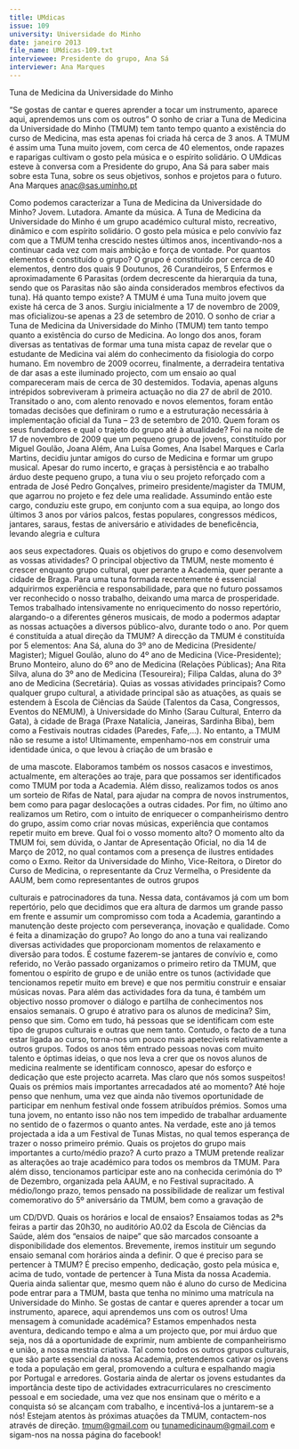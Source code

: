 ```yaml
---
title: UMdicas
issue: 109
university: Universidade do Minho
date: janeiro 2013
file_name: UMdicas-109.txt
interviewee: Presidente do grupo, Ana Sá
interviewer: Ana Marques
---
```


Tuna de Medicina da Universidade do Minho

“Se gostas de cantar e queres aprender a tocar um instrumento, aparece aqui, aprendemos uns
com os outros”
O sonho de criar a Tuna de Medicina da Universidade do Minho (TMUM) tem tanto tempo quanto a
existência do curso de Medicina, mas esta apenas
foi criada há cerca de 3 anos. A TMUM é assim
uma Tuna muito jovem, com cerca de 40 elementos, onde rapazes e raparigas cultivam o gosto pela
música e o espírito solidário. O UMdicas esteve à
conversa com a Presidente do grupo, Ana Sá para
saber mais sobre esta Tuna, sobre os seus objetivos,
sonhos e projetos para o futuro.
Ana Marques
anac@sas.uminho.pt

Como podemos caracterizar a Tuna de Medicina da Universidade do Minho?
Jovem. Lutadora. Amante da música. A Tuna de
Medicina da Universidade do Minho é um grupo
académico cultural misto, recreativo, dinâmico e
com espírito solidário. O gosto pela música e pelo
convívio faz com que a TMUM tenha crescido nestes
últimos anos, incentivando-nos a continuar cada vez
com mais ambição e força de vontade.
Por quantos elementos é constituído o grupo?
O grupo é constituído por cerca de 40 elementos,
dentro dos quais 9 Doutunos, 26 Curandeiros, 5
Enfermos e aproximadamente 6 Parasitas (ordem
decrescente da hierarquia da tuna, sendo que os
Parasitas não são ainda considerados membros
efectivos da tuna).
Há quanto tempo existe?
A TMUM é uma Tuna muito jovem que existe há cerca de 3 anos. Surgiu inicialmente a 17 de novembro
de 2009, mas oficializou-se apenas a 23 de setembro de 2010. O sonho de criar a Tuna de Medicina
da Universidade do Minho (TMUM) tem tanto tempo
quanto a existência do curso de Medicina. Ao longo
dos anos, foram diversas as tentativas de formar
uma tuna mista capaz de revelar que o estudante
de Medicina vai além do conhecimento da fisiologia
do corpo humano. Em novembro de 2009 ocorreu,
finalmente, a derradeira tentativa de dar asas a este
iluminado projecto, com um ensaio ao qual compareceram mais de cerca de 30 destemidos. Todavia,
apenas alguns intrépidos sobreviveram à primeira
actuação no dia 27 de abril de 2010. Transitado o
ano, com alento renovado e novos elementos, foram
então tomadas decisões que definiram o rumo e a
estruturação necessária à implementação oficial da
Tuna – 23 de setembro de 2010.
Quem foram os seus fundadores e qual o trajeto do grupo até à atualidade?
Foi na noite de 17 de novembro de 2009 que um
pequeno grupo de jovens, constituído por Miguel
Goulão, Joana Além, Ana Luísa Gomes, Ana Isabel
Marques e Carla Martins, decidiu juntar amigos do
curso de Medicina e formar um grupo musical. Apesar do rumo incerto, e graças à persistência e ao
trabalho árduo deste pequeno grupo, a tuna viu o
seu projeto reforçado com a entrada de José Pedro
Gonçalves, primeiro presidente/magister da TMUM,
que agarrou no projeto e fez dele uma realidade. Assumindo então este cargo, conduziu este grupo, em
conjunto com a sua equipa, ao longo dos últimos 3
anos por vários palcos, festas populares, congressos
médicos, jantares, saraus, festas de aniversário e
atividades de beneficência, levando alegria e cultura

aos seus expectadores.
Quais os objetivos do grupo e como desenvolvem as vossas atividades?
O principal objectivo da TMUM, neste momento é
crescer enquanto grupo cultural, quer perante a Academia, quer perante a cidade de Braga. Para uma
tuna formada recentemente é essencial adquirirmos
experiência e responsabilidade, para que no futuro
possamos ver reconhecido o nosso trabalho, deixando uma marca de prosperidade. Temos trabalhado
intensivamente no enriquecimento do nosso repertório, alargando-o a diferentes géneros musicais, de
modo a podermos adaptar as nossas actuações a
diversos público-alvo, durante todo o ano.
Por quem é constituída a atual direção da
TMUM?
A direcção da TMUM é constituída por 5 elementos:
Ana Sá, aluna do 3º ano de Medicina (Presidente/
Magister); Miguel Goulão, aluno do 4º ano de Medicina (Vice-Presidente); Bruno Monteiro, aluno do 6º
ano de Medicina (Relações Públicas); Ana Rita Silva,
aluna do 3º ano de Medicina (Tesoureira); Filipa Caldas, aluna do 3º ano de Medicina (Secretária).
Quias as vossas atividades principais?
Como qualquer grupo cultural, a atividade principal
são as atuações, as quais se estendem à Escola de
Ciências da Saúde (Talentos da Casa, Congressos,
Eventos do NEMUM), à Universidade do Minho (Sarau Cultural, Enterro da Gata), à cidade de Braga
(Praxe Natalícia, Janeiras, Sardinha Biba), bem
como a Festivais noutras cidades (Paredes, Fafe,...).
No entanto, a TMUM não se resume a isto! Ultimamente, empenhamo-nos em construir uma identidade única, o que levou à criação de um brasão e

de uma mascote. Elaboramos também os nossos
casacos e investimos, actualmente, em alterações
ao traje, para que possamos ser identificados como
TMUM por toda a Academia. Além disso, realizamos
todos os anos um sorteio de Rifas de Natal, para ajudar na compra de novos instrumentos, bem como
para pagar deslocações a outras cidades. Por fim,
no último ano realizamos um Retiro, com o intuito
de enriquecer o companheirismo dentro do grupo,
assim como criar novas músicas, experiência que
contamos repetir muito em breve.
Qual foi o vosso momento alto?
O momento alto da TMUM foi, sem dúvida, o Jantar de Apresentação Oficial, no dia 14 de Março de
2012, no qual contamos com a presença de ilustres
entidades como o Exmo. Reitor da Universidade do
Minho, Vice-Reitora, o Diretor do Curso de Medicina,
o representante da Cruz Vermelha, o Presidente da
AAUM, bem como representantes de outros grupos

culturais e patrocinadores da tuna. Nessa data, contávamos já com um bom repertório, pelo que decidimos que era altura de darmos um grande passo
em frente e assumir um compromisso com toda a
Academia, garantindo a manutenção deste projecto
com perseverança, inovação e qualidade.
Como é feita a dinamização do grupo?
Ao longo do ano a tuna vai realizando diversas actividades que proporcionam momentos de relaxamento
e diversão para todos. É costume fazerem-se jantares de convívio e, como referido, no Verão passado
organizamos o primeiro retiro da TMUM, que fomentou o espírito de grupo e de união entre os tunos (actividade que tencionamos repetir muito em breve) e
que nos permitiu construir e ensaiar músicas novas.
Para além das actividades fora da tuna, é também
um objectivo nosso promover o diálogo e partilha de
conhecimentos nos ensaios semanais.
O grupo é atrativo para os alunos de medicina?
Sim, penso que sim. Como em tudo, há
pessoas que se identificam com este tipo
de grupos culturais e outras que nem tanto.
Contudo, o facto de a tuna estar ligada ao
curso, torna-nos um pouco mais apetecíveis
relativamente a outros grupos. Todos os
anos têm entrado pessoas novas com muito
talento e óptimas ideias, o que nos leva a
crer que os novos alunos de medicina realmente se identificam connosco, apesar do
esforço e dedicação que este projecto acarreta. Mas claro que nós somos suspeitos!
Quais os prémios mais importantes arrecadados até ao momento?
Até hoje penso que nenhum, uma vez que ainda não
tivemos oportunidade de participar em nenhum festival onde fossem atribuídos prémios. Somos uma
tuna jovem, no entanto isso não nos tem impedido
de trabalhar arduamente no sentido de o fazermos
o quanto antes. Na verdade, este ano já temos projectada a ida a um Festival de Tunas Mistas, no qual
temos esperança de trazer o nosso primeiro prémio.
Quais os projetos do grupo mais importantes
a curto/médio prazo?
A curto prazo a TMUM pretende realizar as alterações ao traje académico para todos os membros
da TMUM. Para além disso, tencionamos participar
este ano na conhecida cerimónia do 1º de Dezembro, organizada pela AAUM, e no Festival supracitado. A médio/longo prazo, temos pensado na possibilidade de realizar um festival comemorativo do
5º aniversário da TMUM, bem como a gravação de

um CD/DVD.
Quais os horários e local de ensaios?
Ensaiamos todas as 2ªs feiras a partir das 20h30,
no auditório A0.02 da Escola de Ciências da Saúde,
além dos “ensaios de naipe” que são marcados consoante a disponibilidade dos elementos. Brevemente, iremos instituir um segundo ensaio semanal com
horários ainda a definir.
O que é preciso para se pertencer à TMUM?
É preciso empenho, dedicação, gosto pela música e, acima de tudo, vontade de pertencer à Tuna
Mista da nossa Academia. Queria ainda salientar
que, mesmo quem não é aluno do curso de Medicina pode entrar para a TMUM, basta que tenha no
mínimo uma matrícula na Universidade do Minho.
Se gostas de cantar e queres aprender a tocar um
instrumento, aparece, aqui aprendemos uns com os
outros!
Uma mensagem à comunidade académica?
Estamos empenhados nesta aventura, dedicando
tempo e alma a um projecto que, por mui árduo que
seja, nos dá a oportunidade de exprimir, num ambiente de companheirismo e união, a nossa mestria
criativa. Tal como todos os outros grupos culturais,
que são parte essencial da nossa Academia, pretendemos cativar os jovens e toda a população em geral, promovendo a cultura e espalhando magia por
Portugal e arredores.
Gostaria ainda de alertar os jovens estudantes da
importância deste tipo de actividades extracurriculares no crescimento pessoal e em sociedade, uma
vez que nos ensinam que o mérito e a conquista
só se alcançam com trabalho, e incentivá-los a
juntarem-se a nós! Estejam atentos às próximas atuações da TMUM, contactem-nos através de direção.
tmum@gmail.com ou tunamedicinaum@gmail.com
e sigam-nos na nossa página do facebook!

